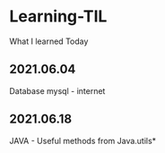 # Learning-TIL
What I learned Today

## 2021.06.04
Database mysql - internet

## 2021.06.18
JAVA - Useful methods from Java.utils* 